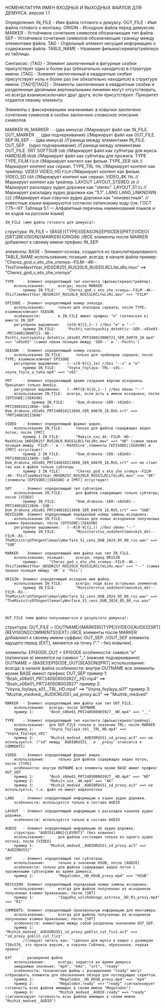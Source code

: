 НОМЕНКЛАТУРА ИМЕН ВХОДНЫХ И ВЫХОДНЫХ ФАЙЛОВ ДЛЯ ДЕМУКСА.
версия 1.1

Определения:
IN_FILE  	- Имя файла готового к демуксу.
OUT_FILE 	- Имя файла готового к монтажу.
ORIGIN		- Исходное файла перед демуксом.
MARKER   	- Устойчивое сочетание символов обозначающее тип файла.
SEP      	- Устойчивое сочетание символов обозначающее границу между элементами файла.
TAG			- Отдельный элемент несущий информацию о содержании файла.
TABLE_NAME	- Название фильма/сериала/трейлера из таблицы.



Синтаксис:
{TAG} - Элемент заключенный в фигурные скобки присутствует один и более раз (обязательно находится) в структуре имени.
[TAG] - Элемент заключенный в квадратные скобки присутствует ноль и более раз (не обязательно находится) в структуре имени.
[TAG1||TAG2] - Элементы заключенные в квадратные скобки и разделенные двойными вертикальными линиями могут отсутствовать,
				 но всегда взаимоисключают друг друга, если присутствуют. Приоритет отдается левому элементу.



Элементы с фиксироваными значениями:
в ковычки заключено сочетание символов
в скобки заключено словесное описание символов

MARKER
	IN_MARKER		`--`	(два минуса) 			//Маркирует файл как IN_FILE.
	OUT_MARKER		`__`	(два подчеркивания)		//Маркирует файл как OUT_FILE.
SEP
	IN_SEP			`--`	(два минуса)			//Граница между элементами IN_FILE.
	OUT_SEP			`_`		(одно подчеркивание)	//Граница между элементами OUT_FILE.
SRT
	SOFTSUB			`SUB`							//Маркирует файл как субтитры для мукса.
	HARDSUB			`HSUB`	    					//Маркирует файл как субтитры для прожига.
TYPE
	TYPE_FILM		`FILM`					        //Маркирует контент как фильм.
	TYPE_SER		`SER`	        				//Маркирует контент как сериал.
	TYPE_TRL		`TRL`			        		//Маркирует контент как трейлер.
VIDEO
	VIDEO_HD		`FILM`		        			//Маркирует контент как фильм.
	VIDEO_SD		`SER`				        	//Маркирует контент как сериал.
	VIDEO_4K		`TRL`	        				//Маркирует контент как трейлер.
LAYOUT
    LAYOUT_STEREO   `20`                            //Маркирует раскладку аудио дорожки как "stereo".
    LAYOUT_51       `51`                            //Маркирует раскладку аудио дорожки как "5.1".
LANG
    LANG_UNKNOWN    `ZZZ`                           //Маркирует язык озвучки аудио дорожки как "неизвестный".
    //известные языки маркируются согласно латинскому коду (см. ГОСТ 7.75—97: Таблица 5.1 — Алфавитный перечень наименований языков и их кодов на русском языке)



	IN_FILE (имя файла готового для демукса):
структура:
IN_FILE = {BASE}{TYPE}[SEASON][EPISODE][PRT][VIDEO][SRT][REVISION]{MARKER}{ORIGIN}
//ВСЕ элементы после MARKER добавляют к своему имени префикс IN_SEP.

элементы:
	BASE 	- Элемент-основа, создается из транслитерированого TABLE_NAME
		использование; позиция: 	всегда; в начале файла
			пример:		"Cherez_god_v_eto_zhe_vremya--FILM--4K--ThisTimeNextYear_HDSDR25f_RUS20LR_RUS51LRCLfeLsRs.mov" ==> "Cherez_god_v_eto_zhe_vremya"

	TYPE	- Элемент определяющий тип контента (фильм/сериал/трейлер).
		использование: 		всегда; после MARKER
			пример IN_FILE:		"Cherez_god_v_eto_zhe_vremya--FILM--4K--ThisTimeNextYear_HDSDR25f_RUS20LR_RUS51LRCLfeLsRs.mov" ==> "FILM"

	EPISODE	- Элемент определяющий номер эпизода.
		использование: 		только для эпизодов сериала; после TYPE; взаимоисключает SEASON
		особенности: 		в IN_FILE имеет префикс "e" (латинская e) вместо IN_SEP
		регулярное выражение:	(e[0-9]{1,}--) //без "e" и "--"
			пример IN_FILE:		"Pochti_nastoyashiy_detektiv--SER--s01e03--PRT240813000721--HD--Pochti_nastoyashiy_detektiv_s01e03_PRT240813000721_SER_04970_18.mp4" ==> "s01e03" (самая левая позиция между 'SER--' и '--Pochti')

	SEASON	- Элемент определяющий номер сезона.
		использование IN_FILE: 		только для трейлеров сериала; после TYPE; взаимоисключает EPISODE
		регулярное выражение:	(--s[0-9]{1,}e) //без "--s" и "e"
			пример IN_FILE:		"Voyna_foylaya--TRL--s01--voyna_foyla_a_teka.mp4" ==> "s01"
    
    PRT	    - Элемент определяющий время создания версии исходника. Присылает только Amedia.
        регулярное выражение:	(--PRT[0-9]{6,}--) //без обеих "--"
	    использование IN_FILE: 	всегда, если есть в имени исходника; после [EPISODE||SEASON]
		    	пример IN_FILE:		"Dom_drakona--SER--s02e01--PRT240810213846--SUB--Dom_drakona_s02e01_PRT240810213846_SER_04678_18.RUS.srt" ==> "PRT240810213846"

	VIDEO	- Элемент определяющий формат видео.
		использование IN_FILE: 		только для файлов содержащих видео поток; после [PRT]
            пример 1 IN_FILE:       "Maksin_xxx_4k--FILM--HD--MaXXXine_UHDSDR25f_RUS20LR_RUS51LRCLfeLsRs.mov" ==> "HD" (самая левая позиция между 'FILM--' и '--MaXXXine',элементы [EPISODE||SEASON] и [PRT] отсуствуют)
			пример 2 IN_FILE:		"Dom_drakona--SER--s02e01--PRT240810213846--SUB--Dom_drakona_s02e01_PRT240810213846_SER_04678_18.RUS.srt" ==> не стоит так как в файле только субтитры
            пример 3 IN_FILE:		"Cherez_god_v_eto_zhe_vremya--FILM--4K--ThisTimeNextYear_HDSDR25f_RUS20LR_RUS51LRCLfeLsRs.mov" ==> "4K" (элементы [EPISODE||SEASON] и [PRT] отсуствуют)

    SRT     - Элемент определяющий тип субтитров.
		использование IN_FILE: 		для файлов содержащих только субтитры; после [VIDEO]
			пример IN_FILE:		    "Dom_drakona--SER--s02e01--PRT240810213846--SUB--Dom_drakona_s02e01_PRT240810213846_SER_04678_18.RUS.srt" ==> "SUB" 
    REVISION- Элемент определяющий порядковый номер замены исходника.
        использование IN_FILE: 		только для новых исходников полученных взамен бракованых; после [EPISODE||SEASON]
        регулярное выражение:	(--R[0-9]{1,}) //без обеих "--"
			пример IN_FILE:		    "Ministerstvo_nedzhentlmenskih_del--FILM--R1--TheMinistryOfUngentlemanlyWarfare_51_cens_DUB_2024_05_08_rus.wav" ==> "SUB"

	MARKER	- Элемент определяющий имя файла как тип IN_FILE.
		использование; позиция: 	всегда; перед ORIGIN
			пример:		"Cherez_god_v_eto_zhe_vremya--FILM--4K--ThisTimeNextYear_HDSDR25f_RUS20LR_RUS51LRCLfeLsRs.mov" ==> "--" (самая правая позиция между '4K' и 'This')

    ORIGIN- Элемент определяющий исходное имя файла.
        использование IN_FILE: 		всегда; поде всех остальных элементов
			пример IN_FILE:		    "Ministerstvo_nedzhentlmenskih_del--FILM--R1--TheMinistryOfUngentlemanlyWarfare_51_cens_DUB_2024_05_08_rus.wav" ==> "TheMinistryOfUngentlemanlyWarfare_51_cens_DUB_2024_05_08_rus.wav"



	OUT_FILE (имя файла получившегося в результате демукса):
структура:
OUT_FILE = {OUTNAME}{MARKER}[TYPE][VIDEO][AUDIO][SRT][REVISION][COMMENTS]{EXT}
//ВСЕ элементы после MARKER добавляют к своему имени cуффикс OUT_SEP. 
//OUT_SEP элементa идущего перед {EXT}, меняется на точку ("." - без ковычек). 

элементы:
	EPISODE_OUT = EPISODE
		особенности: символ "e" (латинская е) меняется на символ "_" (нижнее подчеркиваине)
	OUTNAME = {BASE}[EPISODE_OUT|SEASON][PRT]
        использование: всегда; в начале файла 
        особенности: внутри OUTNAME все элементы кроме BASE имеют префикс OUT_SEP
		пример 1:		"Bosh_s06e01_PRT240508003927__HD.mp4" ==> "Bosh_s06e01_PRT240508003927"
        пример 2:       "Voyna_foylaya_s01__TRL_HD.mp4" ==> "Voyna_foylaya_s01"
        пример 3:       "Muzhik_medved__AUDIORUS51_sd_proxy.ac3" ==> "Muzhik_medved"

    MARKER	- Элемент определяющий имя файла как тип OUT_FILE.
		использование: 	всегда; после OUTNAME
		пример 1:		"Bosh_s06e01_PRT240508003927__HD.mp4" ==> "__"

	TYPE	- Элемент определяющий тип контента (фильм/сериал/трейлер).
		использование:  для OUT_FILE только в значении TRL; после MARKER
        пример 1:       "Voyna_foylaya_s01__TRL_HD.mp4" ==> "Voyna_foylaya_s01"
        пример 2:       "Muzhik_medved__AUDIORUS51_sd_proxy.ac3" ==> не используется. ("sd" между `AUDIORUS51_` и `_proxy` относится к COMMENTS)

	VIDEO	- Элемент определяющий формат видео.
		использование: 		только для файлов содержащих видео поток; после [TYPE]
        особенности: внутри OUTNAME все элементы кроме BASE имеют префикс OUT_SEP
		пример 1:		"Bosh_s06e01_PRT240508003927__HD.mp4" ==> "HD"
        пример 2:       "Maksin_xxx__4K.mp4" ==> "4K"
        пример 3:       "Muzhik_medved__AUDIORUS51_sd_proxy.ac3" ==> не используется, т.к. файл не имеет видеопотока

	LANG    - Элемент определяющий информацию о языке аудио дорожки.
        особенности: используется только в составе AUDIO

	LAYOUT  - Элемент определяющий информацию о раскладки каналов аудио дорожки.
        особенности: используется только в составе AUDIO

	AUDIO   - Элемент определяющий информацию об аудио дорожке.
        структура: "AUDIO{LANG}{LAYOUT}" (без ковычек)
		использование: 		для файлов состоящих только из одного аудио потока; после [VIDEO]
        пример 1:       "Muzhik_medved__AUDIORUS51_sd_proxy.ac3" ==> "AUDIORUS51"

    SRT     - Элемент определяющий тип субтитров.
		использование: 		только в значении HSUB; после [AUDIO]
        особенности: только для файлов содержащих видео поток с прозженными субтитрами во время демукса.
		пример 1:		    "Megalodon__HD_HSUB_proxy.mp4" ==> "HSUB" 

    REVISION- Элемент определяющий порядковый номер замены исходника.
        использование: 		всегда для файлов полученных из исходников полученных взамен бракованых; после [SRT]
		пример 1:		    "Zagadka_volshebnogo_ostrova__HD_R1_proxy.mp4" ==> "R1"

    COMMENTS- Элемент определяющий произвольную информацию для монтажера.
        использование: 		всегда для файлов полученных из исходников полученных взамен бракованых; после [SRT]
        особенности: коментарии между собой разделены значением OUT_SEP.
        пример 1:       "Muzhik_medved__AUDIORUS51_sd_proxy_goblin_cut_fix1.ac3" ==> "sd_proxy_goblin_cut_fix1" 
            //следует читать как: "сделано для мукса в видео с размером 720х576, это прокси версия, в озвучке Гоблина, обрезанная, первая правка"

    EXT     - расширение файла
		использование: 		всегда; задается во время демукса
        ожидаемые значения: "mp4", "m4a", "srt", "ready"
        особенности: технические файлы с расширением "ready" могут отбрасывать элементы для обозначения обзора для последующих скриптов.
		пример 1:		    "Megalodon__HD_HSUB_proxy.mp4" ==> "mp4" 
        пример 2:		    "Megalodon.ready" ==> "ready" (сигнализирует готовность всех файлов имеющих в своем имени "Megalodon")
        пример 3:           "Muzhik_medved__AUDIO.ready" ==> "ready" (сигнализирует готовность всех файлов имеющих в своем имени "Muzhik_medved__AUDIO")
